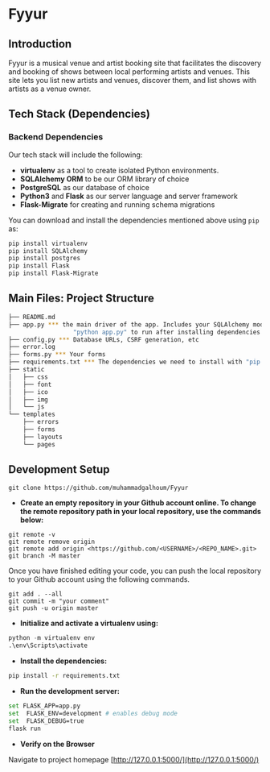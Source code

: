# Fyyur

## Introduction

Fyyur is a musical venue and artist booking site that facilitates the discovery and booking of shows between local performing artists and venues. This site lets you list new artists and venues, discover them, and list shows with artists as a venue owner.

## Tech Stack (Dependencies)

### Backend Dependencies

Our tech stack will include the following:

* **virtualenv** as a tool to create isolated Python environments.
* **SQLAlchemy ORM** to be our ORM library of choice
* **PostgreSQL** as our database of choice
* **Python3** and **Flask** as our server language and server framework
* **Flask-Migrate** for creating and running schema migrations

You can download and install the dependencies mentioned above using `pip` as:

```bash
pip install virtualenv
pip install SQLAlchemy
pip install postgres
pip install Flask
pip install Flask-Migrate
```

## Main Files: Project Structure

  ```sh
  ├── README.md
  ├── app.py *** the main driver of the app. Includes your SQLAlchemy models.
                    "python app.py" to run after installing dependencies
  ├── config.py *** Database URLs, CSRF generation, etc
  ├── error.log
  ├── forms.py *** Your forms
  ├── requirements.txt *** The dependencies we need to install with "pip install -r requirements.txt"
  ├── static
  │   ├── css 
  │   ├── font
  │   ├── ico
  │   ├── img
  │   └── js
  └── templates
      ├── errors
      ├── forms
      ├── layouts
      └── pages
  ```

## Development Setup

```text
git clone https://github.com/muhammadgalhoum/Fyyur 
```

* **Create an empty repository in your Github account online. To change the remote repository path in your local repository, use the commands below:**

```git
git remote -v 
git remote remove origin 
git remote add origin <https://github.com/<USERNAME>/<REPO_NAME>.git>
git branch -M master
```

Once you have finished editing your code, you can push the local repository to your Github account using the following commands.

```git
git add . --all   
git commit -m "your comment"
git push -u origin master
```

* **Initialize and activate a virtualenv using:**

```python
python -m virtualenv env
.\env\Scripts\activate
```

* **Install the dependencies:**

```bash
pip install -r requirements.txt
```

* **Run the development server:**

```bash
set FLASK_APP=app.py
set  FLASK_ENV=development # enables debug mode
set  FLASK_DEBUG=true
flask run
```

* **Verify on the Browser**

Navigate to project homepage [http://127.0.0.1:5000/](http://127.0.0.1:5000/)
